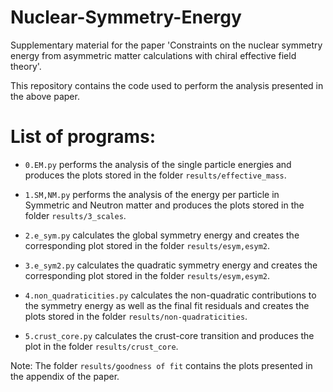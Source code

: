 # Nuclear-Symmetry-Energy
Supplementary material for the paper 'Constraints on the nuclear symmetry energy from asymmetric matter calculations with chiral effective field theory'.

This repository contains the code used to perform the analysis presented in the above paper. 


List of programs:
================

- `0.EM.py` performs the analysis of the single particle energies and produces the plots stored in the folder `results/effective_mass`.

- `1.SM,NM.py` performs the analysis of the energy per particle in Symmetric and Neutron matter and produces the plots stored in the folder `results/3_scales`.

- `2.e_sym.py` calculates the global symmetry energy and creates the corresponding plot stored in the folder `results/esym,esym2`.

- `3.e_sym2.py` calculates the quadratic symmetry energy and creates the corresponding plot stored in the folder `results/esym,esym2`.

- `4.non_quadraticities.py` calculates the non-quadratic contributions to the symmetry energy as well as the final fit residuals and creates the plots stored in the folder `results/non-quadraticities`.

- `5.crust_core.py` calculates the crust-core transition and produces the plot in the folder `results/crust_core`.

Note: The folder `results/goodness of fit` contains the plots presented in the appendix of the paper. 

